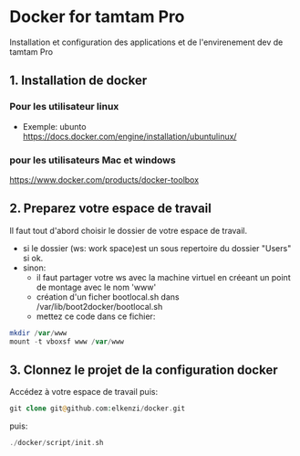 # Docker for tamtam Pro
Installation et configuration des applications et de l'envirenement dev de tamtam Pro

## 1. Installation de docker

### Pour les utilisateur linux
- Exemple: ubunto
https://docs.docker.com/engine/installation/ubuntulinux/

### pour les utilisateurs Mac et windows
https://www.docker.com/products/docker-toolbox

## 2. Preparez votre espace de travail

Il faut tout d'abord choisir le dossier de votre espace de travail.
- si le dossier (ws: work space)est un sous repertoire du dossier "Users" si ok.
- sinon:
  - il faut partager votre ws avec la machine virtuel en créeant un point de montage avec le nom 'www'
  - création d'un ficher bootlocal.sh dans /var/lib/boot2docker/bootlocal.sh
  - mettez ce code dans ce fichier:
```php
mkdir /var/www
mount -t vboxsf www /var/www
```

## 3. Clonnez le projet de la configuration docker

Accédez à votre espace de travail puis:

```php
git clone git@github.com:elkenzi/docker.git
```

puis:

```php
./docker/script/init.sh
```

